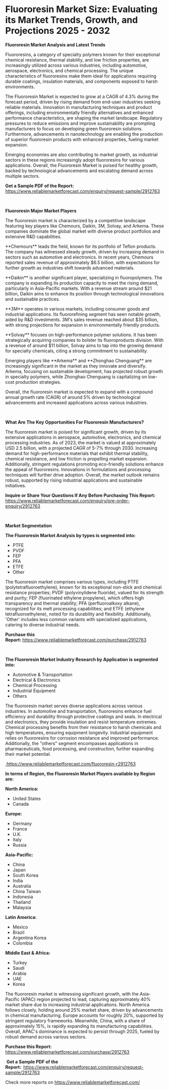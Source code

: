 <p><h1>Fluororesin Market Size: Evaluating its Market Trends, Growth, and Projections 2025 - 2032</h1></p><p><strong>Fluororesin Market Analysis and Latest Trends</strong></p>
<p><p>Fluororesins, a category of specialty polymers known for their exceptional chemical resistance, thermal stability, and low friction properties, are increasingly utilized across various industries, including automotive, aerospace, electronics, and chemical processing. The unique characteristics of fluororesins make them ideal for applications requiring durable coatings, insulation materials, and components exposed to harsh environments.</p><p>The Fluororesin Market is expected to grow at a CAGR of 4.3% during the forecast period, driven by rising demand from end-user industries seeking reliable materials. Innovation in manufacturing techniques and product offerings, including environmentally friendly alternatives and enhanced performance characteristics, are shaping the market landscape. Regulatory pressures to reduce emissions and improve sustainability are prompting manufacturers to focus on developing green fluororesin solutions. Furthermore, advancements in nanotechnology are enabling the production of superior fluororesin products with enhanced properties, fueling market expansion.</p><p>Emerging economies are also contributing to market growth, as industrial sectors in these regions increasingly adopt fluororesins for various applications. Overall, the Fluororesin Market is poised for healthy growth, backed by technological advancements and escalating demand across multiple sectors.</p></p>
<p><strong>Get a Sample PDF of the Report:&nbsp;</strong> <a href="https://www.reliablemarketforecast.com/enquiry/request-sample/2912763?utm_campaign=2516&utm_medium=2&utm_source=Github&utm_content=ia&utm_term=12032025&utm_id=fluororesin">https://www.reliablemarketforecast.com/enquiry/request-sample/2912763</a></p>
<p>&nbsp;</p>
<p><strong>Fluororesin Major Market Players</strong></p>
<p><p>The fluororesin market is characterized by a competitive landscape featuring key players like Chemours, Daikin, 3M, Solvay, and Arkema. These companies dominate the global market with diverse product portfolios and extensive R&D capabilities.</p><p>**Chemours** leads the field, known for its portfolio of Teflon products. The company has witnessed steady growth, driven by increasing demand in sectors such as automotive and electronics. In recent years, Chemours reported sales revenue of approximately $6.5 billion, with expectations for further growth as industries shift towards advanced materials.</p><p>**Daikin** is another significant player, specializing in fluoropolymers. The company is expanding its production capacity to meet the rising demand, particularly in Asia-Pacific markets. With a revenue stream around $21 billion, Daikin aims to enhance its position through technological innovations and sustainable practices.</p><p>**3M** operates in various markets, including consumer goods and industrial applications. Its fluororefining segment has seen notable growth, aided by R&D investments. 3M's sales revenue reached about $35 billion, with strong projections for expansion in environmentally friendly products.</p><p>**Solvay** focuses on high-performance polymer solutions. It has been strategically acquiring companies to bolster its fluoroproducts division. With a revenue of around $11 billion, Solvay aims to tap into the growing demand for specialty chemicals, citing a strong commitment to sustainability.</p><p>Emerging players like **Arkema** and **Zhonghao Chenguang** are increasingly significant in the market as they innovate and diversify. Arkema, focusing on sustainable development, has projected robust growth in specialty polymers, while Zhonghao Chenguang is capitalizing on low-cost production strategies.</p><p>Overall, the fluororesin market is expected to expand with a compound annual growth rate (CAGR) of around 5% driven by technological advancements and increased applications across various industries.</p></p>
<p>&nbsp;</p>
<p><strong>What Are The Key Opportunities For Fluororesin Manufacturers?</strong></p>
<p><p>The fluororesin market is poised for significant growth, driven by its extensive applications in aerospace, automotive, electronics, and chemical processing industries. As of 2023, the market is valued at approximately USD 2.5 billion, with a projected CAGR of 5-7% through 2030. Increasing demand for high-performance materials that exhibit thermal stability, chemical resistance, and low friction is propelling market expansion. Additionally, stringent regulations promoting eco-friendly solutions enhance the appeal of fluororesins. Innovations in formulations and processing techniques will further drive adoption. Overall, the market outlook remains robust, supported by rising industrial applications and sustainable initiatives.</p></p>
<p><strong>Inquire or Share Your Questions If Any Before Purchasing This Report:</strong> <a href="https://www.reliablemarketforecast.com/enquiry/pre-order-enquiry/2912763?utm_campaign=2516&utm_medium=2&utm_source=Github&utm_content=ia&utm_term=12032025&utm_id=fluororesin">https://www.reliablemarketforecast.com/enquiry/pre-order-enquiry/2912763</a></p>
<p>&nbsp;</p>
<p><strong>Market Segmentation</strong></p>
<p><strong>The Fluororesin Market Analysis by types is segmented into:</strong></p>
<p><ul><li>PTFE</li><li>PVDF</li><li>FEP</li><li>PFA</li><li>ETFE</li><li>Other</li></ul></p>
<p><p>The fluororesin market comprises various types, including PTFE (polytetrafluoroethylene), known for its exceptional non-stick and chemical resistance properties; PVDF (polyvinylidene fluoride), valued for its strength and purity; FEP (fluorinated ethylene propylene), which offers high transparency and thermal stability; PFA (perfluoroalkoxy alkane), recognized for its melt processing capabilities; and ETFE (ethylene tetrafluoroethylene), noted for its durability and flexibility. Additionally, 'Other' includes less common variants with specialized applications, catering to diverse industrial needs.</p></p>
<p><strong>Purchase this Report:&nbsp;</strong><a href="https://www.reliablemarketforecast.com/purchase/2912763?utm_campaign=2516&utm_medium=2&utm_source=Github&utm_content=ia&utm_term=12032025&utm_id=fluororesin">https://www.reliablemarketforecast.com/purchase/2912763</a></p>
<p>&nbsp;</p>
<p><strong>The Fluororesin Market Industry Research by Application is segmented into:</strong></p>
<p><ul><li>Automotive & Transportation</li><li>Electrical & Electronics</li><li>Chemical Processing</li><li>Industrial Equipment</li><li>Others</li></ul></p>
<p><p>The fluororesin market serves diverse applications across various industries. In automotive and transportation, fluororesins enhance fuel efficiency and durability through protective coatings and seals. In electrical and electronics, they provide insulation and resist temperature extremes. Chemical processing benefits from their resistance to harsh chemicals and high temperatures, ensuring equipment longevity. Industrial equipment relies on fluororesins for corrosion resistance and improved performance. Additionally, the "others" segment encompasses applications in pharmaceuticals, food processing, and construction, further expanding their market potential.</p></p>
<p><a href="https://www.reliablemarketforecast.com/fluororesin-r2912763?utm_campaign=2516&utm_medium=2&utm_source=Github&utm_content=ia&utm_term=12032025&utm_id=fluororesin">&nbsp;https://www.reliablemarketforecast.com/fluororesin-r2912763</a></p>
<p><strong>In terms of Region, the Fluororesin Market Players available by Region are:</strong></p>
<p>
    <p> <strong> North America: </strong>
        <ul>
            <li>United States</li>
            <li>Canada</li>
        </ul>
        </p> 
    <p> <strong> Europe: </strong>
        <ul>
            <li>Germany</li>
            <li>France</li>
            <li>U.K.</li>
            <li>Italy</li>
            <li>Russia</li>
        </ul>
        </p> 
    <p> <strong> Asia-Pacific: </strong>
        <ul>
            <li>China</li>
            <li>Japan</li>
            <li>South Korea</li>
            <li>India</li>
            <li>Australia</li>
            <li>China Taiwan</li>
            <li>Indonesia</li>
            <li>Thailand</li>
            <li>Malaysia</li>
        </ul>
        </p> 
    <p> <strong> Latin America: </strong>
        <ul>
            <li>Mexico</li>
            <li>Brazil</li>
            <li>Argentina Korea</li>
            <li>Colombia</li>
        </ul>
        </p> 
    <p> <strong> Middle East & Africa: </strong>
        <ul>
            <li>Turkey</li>
            <li>Saudi</li>
            <li>Arabia</li>
            <li>UAE</li>
            <li>Korea</li>
        </ul>
    </p>
    </p>
<p><p>The fluororesin market is witnessing significant growth, with the Asia-Pacific (APAC) region projected to lead, capturing approximately 40% market share due to increasing industrial applications. North America follows closely, holding around 25% market share, driven by advancements in chemical manufacturing. Europe accounts for roughly 20%, supported by stringent regulatory frameworks. Meanwhile, China, with a share of approximately 15%, is rapidly expanding its manufacturing capabilities. Overall, APAC's dominance is expected to persist through 2025, fueled by robust demand across various sectors.</p></p>
<p><strong>Purchase this Report: </strong><a href="https://www.reliablemarketforecast.com/purchase/2912763?utm_campaign=2516&utm_medium=2&utm_source=Github&utm_content=ia&utm_term=12032025&utm_id=fluororesin">https://www.reliablemarketforecast.com/purchase/2912763</a></p>
<p>&nbsp;<strong>Get a Sample PDF of the Report:&nbsp;&nbsp;</strong><a href="https://www.reliablemarketforecast.com/enquiry/request-sample/2912763?utm_campaign=2516&utm_medium=2&utm_source=Github&utm_content=ia&utm_term=12032025&utm_id=fluororesin">https://www.reliablemarketforecast.com/enquiry/request-sample/2912763</a></p>
<p><strong></strong></p>
<p>Check more reports on <a href="https://www.reliablemarketforecast.com/?utm_campaign=2516&utm_medium=2&utm_source=Github&utm_content=ia&utm_term=12032025&utm_id=fluororesin">https://www.reliablemarketforecast.com/</a></p>